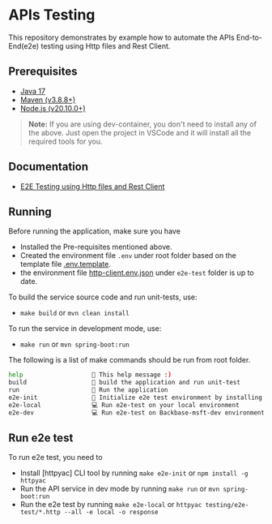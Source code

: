 # APIs Testing

This repository demonstrates by example how to automate the APIs End-to-End(e2e) testing using Http files and Rest Client.

## Prerequisites

- [Java 17](https://learn.microsoft.com/en-us/java/openjdk/install)
- [Maven (v3.8.8+)](https://maven.apache.org/install.html)
- [Node.js (v20.10.0+)](https://nodejs.org/en/download/)

> **Note:** If you are using dev-container, you don't need to install any of the above. Just open the project in VSCode and it will install all the required tools for you.

## Documentation

- [E2E Testing using Http files and Rest Client](docs/e2e-test.md)

## Running

Before running the application, make sure you have 
- Installed the Pre-requisites mentioned above.
- Created the environment file `.env` under root folder based on the template file [.env.template](.env.template).
- the environment file [http-client.env.json](e2e-test/http-client.env.json) under `e2e-test` folder is up to date.

To build the service source code and run unit-tests, use:
-  `make build` or `mvn clean install`

To run the service in development mode, use:
- `make run` or `mvn spring-boot:run` 

 The following is a list of make commands should be run from root folder.

```bash
help                   💬 This help message :)
build                  🔨 build the application and run unit-test 
run                    🏃 Run the application
e2e-init               🔨 Initialize e2e test environment by installing httpyac CLI
e2e-local              💻 Run e2e-test on your local environment
e2e-dev                💻 Run e2e-test on Backbase-msft-dev environment
```
## Run e2e test

To run e2e test, you need to 

- Install [httpyac] CLI tool by running `make e2e-init` or `npm install -g httpyac`
- Run the API service in dev mode by running `make run` or `mvn spring-boot:run`
- Run the e2e test by running `make e2e-local` or `httpyac testing/e2e-test/*.http --all -e local -o response`


